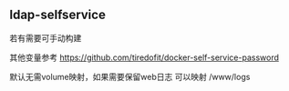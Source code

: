 ldap-selfservice
---


若有需要可手动构建


其他变量参考 https://github.com/tiredofit/docker-self-service-password

默认无需volume映射，如果需要保留web日志 可以映射 /www/logs


